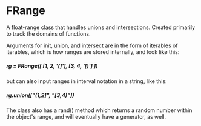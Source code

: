 # FRange

A float-range class that handles unions and intersections. Created primarily to 
track the domains of functions.
    
Arguments for init, union, and intersect are in the form of iterables of iterables, which is how ranges are stored internally, and look like this:  
##### rg = FRange(\[ \[1, 2, '(]'], \[3, 4, '\[)'] ]) 
but can also input ranges in interval notation in a string, like this:   
##### rg.union(\["(1,2]", "\[3,4)"])
    
The class also has a rand() method which returns a random number within the object's range, and will eventually have a generator, as well.
